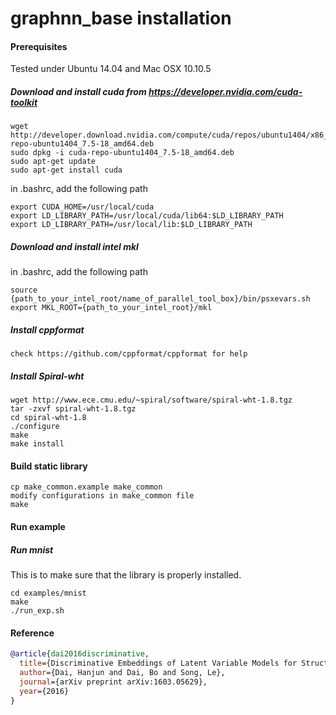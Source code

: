 # graphnn_base installation

#### Prerequisites

Tested under Ubuntu 14.04 and Mac OSX 10.10.5

##### Download and install cuda from https://developer.nvidia.com/cuda-toolkit

    wget http://developer.download.nvidia.com/compute/cuda/repos/ubuntu1404/x86_64/cuda-repo-ubuntu1404_7.5-18_amd64.deb
    sudo dpkg -i cuda-repo-ubuntu1404_7.5-18_amd64.deb
    sudo apt-get update
    sudo apt-get install cuda
    
  in .bashrc, add the following path
  
    export CUDA_HOME=/usr/local/cuda
    export LD_LIBRARY_PATH=/usr/local/cuda/lib64:$LD_LIBRARY_PATH
    export LD_LIBRARY_PATH=/usr/local/lib:$LD_LIBRARY_PATH
    
##### Download and install intel mkl

  in .bashrc, add the following path
  
    source {path_to_your_intel_root/name_of_parallel_tool_box}/bin/psxevars.sh
    export MKL_ROOT={path_to_your_intel_root}/mkl
    
##### Install cppformat

    check https://github.com/cppformat/cppformat for help
  
##### Install Spiral-wht

    wget http://www.ece.cmu.edu/~spiral/software/spiral-wht-1.8.tgz
    tar -zxvf spiral-wht-1.8.tgz
    cd spiral-wht-1.8
    ./configure
    make
    make install
    
#### Build static library

    cp make_common.example make_common
    modify configurations in make_common file
    make
    
#### Run example

##### Run mnist

This is to make sure that the library is properly installed.

    cd examples/mnist
    make
    ./run_exp.sh

    
#### Reference

```bibtex
@article{dai2016discriminative,
  title={Discriminative Embeddings of Latent Variable Models for Structured Data},
  author={Dai, Hanjun and Dai, Bo and Song, Le},
  journal={arXiv preprint arXiv:1603.05629},
  year={2016}
}
```
